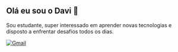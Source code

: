 ## Olá eu sou o Davi 👋

Sou estudante, super interessado em aprender novas tecnologias e disposto a enfrentar desafios todos os dias.

[![Gmail](https://img.shields.io/badge/Gmail-D14836?style=for-the-badge&logo=gmail&logoColor=white)](mailto:drmf135@gmail.com)

<!--
**devdavi02/devdavi02** is a ✨ _special_ ✨ repository because its `README.md` (this file) appears on your GitHub profile.

Here are some ideas to get you started:

- 🔭 I’m currently working on ...
- 🌱 I’m currently learning ...
- 👯 I’m looking to collaborate on ...
- 🤔 I’m looking for help with ...
- 💬 Ask me about ...
- 📫 How to reach me: ...
- 😄 Pronouns: ...
- ⚡ Fun fact: ...
-->
